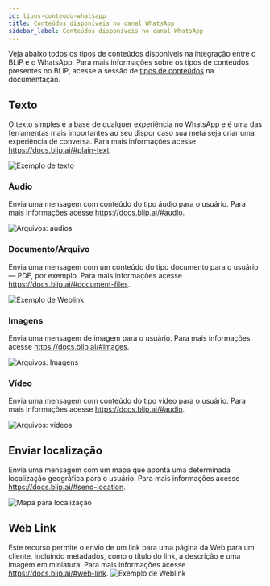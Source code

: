 ```yaml
---
id: tipos-conteudo-whatsapp
title: Conteúdos disponíveis no canal WhatsApp
sidebar_label: Conteúdos disponíveis no canal WhatsApp
---
```


Veja abaixo todos os tipos de conteúdos disponíveis na integração entre o BLiP e o WhatsApp. Para mais informações sobre os tipos de conteúdos presentes no BLiP, acesse a sessão de [tipos de conteúdos](https://docs.blip.ai/#content-types) na documentação.

## Texto

O texto simples é a base de qualquer experiência no WhatsApp e é uma das ferramentas mais importantes ao seu dispor caso sua meta seja criar uma experiência de conversa. Para mais informações acesse https://docs.blip.ai/#plain-text.

![Exemplo de texto](/img/channels/whatsapp/text.png)


### Áudio

Envia uma mensagem com conteúdo do tipo áudio para o usuário.  Para mais informações acesse https://docs.blip.ai/#audio.

![Arquivos: audios](/img/channels/whatsapp/audio.png )

### Documento/Arquivo

Envia uma mensagem com um conteúdo do tipo documento para o usuário — PDF, por exemplo. Para mais informações acesse https://docs.blip.ai/#document-files.

![Exemplo de Weblink](/img/channels/whatsapp/documents.png)

### Imagens

Envia uma mensagem de imagem para o usuário. Para mais informações acesse https://docs.blip.ai/#images.

![Arquivos: Imagens](/img/channels/whatsapp/imagem.png)

### Vídeo

Envia uma mensagem com conteúdo do tipo vídeo para o usuário. Para mais informações acesse https://docs.blip.ai/#audio.

![Arquivos: videos](/img/channels/whatsapp/video.png)

## Enviar localização

Envia uma mensagem com um mapa que aponta uma determinada localização geográfica para o usuário. Para mais informações acesse https://docs.blip.ai/#send-location. 

![Mapa para localização](/img/channels/whatsapp/location.png)


## Web Link

Este recurso permite o envio de um link para uma página da Web para um cliente, incluindo metadados, como o título do link, a descrição e uma imagem em miniatura. Para mais informações acesse https://docs.blip.ai/#web-link. 
![Exemplo de Weblink](/img/channels/whatsapp/weblink.png)